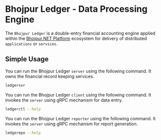 # Bhojpur Ledger - Data Processing Engine

The `Bhojpur Ledger` is a double-entry financial accounting engine applied within
the [Bhojpur.NET Platform](https://github.com/bhojpur/platform/) ecosystem for
delivery of distributed `applications` or `services`.

## Simple Usage

You can run the Bhojpur Ledger `server` using the following command. It owns the
financial record keeping services.

```bash
ledgersvr
```

You can run the Bhojpur Ledger `client` using the following command. It invokes
the `server` using gRPC mechanism for data entry.

```bash
ledgerctl --help
```

You can run the Bhojpur Ledger `reporter` using the following command. It invokes
the `server` using gRPC mechanism for report generation.

```bash
ledgerepo --help
```
